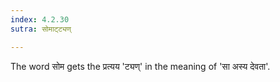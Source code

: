 ```yaml
---
index: 4.2.30
sutra: सोमाट्ट्यण्

---
```

The word सोम gets the प्रत्यय 'ट्यण्' in the meaning of 'सा अस्य देवता'.